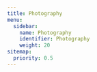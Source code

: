 ```yaml
---
title: Photography
menu:
  sidebar:
    name: Photography
    identifier: Photography
    weight: 20
sitemap:
  priority: 0.5 
---
```


